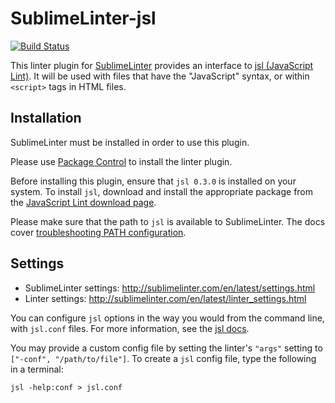 SublimeLinter-jsl
=========================

[![Build Status](https://travis-ci.org/SublimeLinter/SublimeLinter-jsl.svg?branch=master)](https://travis-ci.org/SublimeLinter/SublimeLinter-jsl)

This linter plugin for [SublimeLinter](https://github.com/SublimeLinter/SublimeLinter) provides an interface to [jsl (JavaScript Lint)](http://javascriptlint.com/index.htm).
It will be used with files that have the "JavaScript" syntax, or within `<script>` tags in HTML files.


## Installation

SublimeLinter must be installed in order to use this plugin. 

Please use [Package Control](https://packagecontrol.io) to install the linter plugin.

Before installing this plugin, ensure that `jsl 0.3.0` is installed on your system.
To install `jsl`, download and install the appropriate package from the [JavaScript Lint download page](http://javascriptlint.com/download.htm).

Please make sure that the path to `jsl` is available to SublimeLinter.
The docs cover [troubleshooting PATH configuration](http://sublimelinter.com/en/latest/troubleshooting.html#finding-a-linter-executable).


## Settings

- SublimeLinter settings: http://sublimelinter.com/en/latest/settings.html
- Linter settings: http://sublimelinter.com/en/latest/linter_settings.html

You can configure `jsl` options in the way you would from the command line, with `jsl.conf` files. For more information, see the [jsl docs](http://www.javascriptlint.com/docs/). 

You may provide a custom config file by setting the linter's `"args"` setting to `["-conf", "/path/to/file"]`. To create a `jsl` config file, type the following in a terminal:

```
jsl -help:conf > jsl.conf
```
